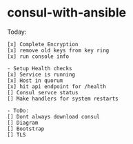 # consul-with-ansible

Today:

    [x] Complete Encryption
    [x] remove old keys from key ring
    [x] run console info 

    - Setup Health checks
    [x] Service is running
    [x] Host in quorum
    [x] hit api endpoint for /health
    [] Consul servce status
    [] Make handlers for system restarts

    - ToDo:
    [] Dont always download consul
    [] Diagram
    [] Bootstrap 
    [] TLS
